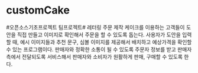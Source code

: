 # customCake
#오픈소스기초프로젝트 팀프로젝트#
레터링 주문 제작 케이크를 이용하는 고객들이 도안을 직접 만들고 이미지로 확인해서 주문을 할 수 있도록 돕는다. 사용자가 도안을 입력할 때, 예시 이미지들과 추천 문구, 심볼 이미지를 제공해서 배치하고 예상가격을 확인할 수 있는 프로그램이다. 판매자와 정확한 소통이 될 수 있도록 주문자 정보를 받고 판매자 측에서 전달되도록 서비스해서 판매자와 소비자가 원활하게 판매, 구매할 수 있도록 한다.
